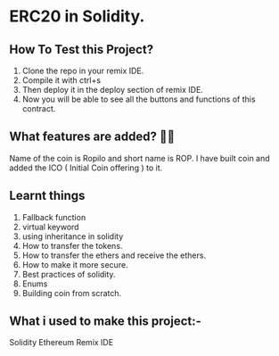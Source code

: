 # ERC20 in Solidity. 

## How To Test this Project?

1. Clone the repo in your remix IDE.
2. Compile it with ctrl+s
3. Then deploy it in the deploy section of remix IDE.
4. Now you will be able to see all the buttons and functions of this contract. 



## What features are added?  🔽🔽

Name of the coin is Ropilo and short name is ROP. 
I have built coin and added the ICO ( Initial Coin offering ) to it. 

## Learnt things 

1. Fallback function
2. virtual keyword
3. using inheritance in solidity
4. How to transfer the tokens. 
5. How to transfer the ethers and receive the ethers.
6. How to make it more secure.
7. Best practices of solidity.
8. Enums
9. Building coin from scratch.


## What i used to make this project:-

Solidity
Ethereum
Remix IDE




